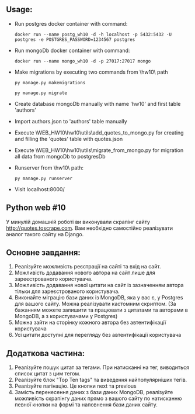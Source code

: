 ## Usage:
  - Run postgres docker container with command:

        docker run --name postg_wh10 -d -h localhost -p 5432:5432 -U postgres -e POSTGRES_PASSWORD=1234567 postgres
  - Run mongoDb docker container with command:

        docker run --name mongo_wh10 -d -p 27017:27017 mongo
  - Make migrations by executing two commands from \hw10\ path

        py manage.py makemigrations
    
        py manage.py migrate
  - Create database mongoDb manually with name 'hw10' and first table 'authors'
  - Import authors.json to 'authors' table manually
  - Execute \WEB_HW10\hw10\utils\add_quotes_to_mongo.py for creating and filling the 'quotes' table with quotes.json
  - Execute \WEB_HW10\hw10\utils\migrate_from_mongo.py for migration all data from mongoDb to postgresDb
  - Runserver from \hw10\ path:

        py manage.py runserver
  - Visit localhost:8000/


## Python web #10

У минулій домашній роботі ви виконували скрапінг сайту http://quotes.toscrape.com.
Вам необхідно самостійно реалізувати аналог такого сайту на Django.

## Основне завдання:
  1. Реалізуйте можливість реєстрації на сайті та вхід на сайт.
  2. Можливість додавання нового автора на сайт лише для зареєстрованого користувача.
  3. Можливість додавання нової цитати на сайт із зазначенням автора тільки для зареєстрованого користувача.
  4. Виконайте міграцію бази даних із MongoDB, яка у вас є, у Postgres для вашого сайту. Можна реалізувати кастомним скриптом. (За бажанням можете залишити та працювати з цитатами та авторами в MongoDB, а з користувачами у Postgres)
  5. Можна зайти на сторінку кожного автора без автентифікації користувача
  6. Усі цитати доступні для перегляду без автентифікації користувача

## Додаткова частина:

  1. Реалізуйте пошук цитат за тегами. При натисканні на тег, виводиться список цитат з цим тегом.
  2. Реалізуйте блок "Top Ten tags" та виведення найпопулярніших тегів.
  3. Реалізуйте пагінацію. Це кнопки next та previous
  4. Замість перенесення даних з бази даних MongoDB, реалізуйте можливість скрапінгу даних прямо з вашого сайту по натисканню певної кнопки на формі та наповнення бази даних сайту.
